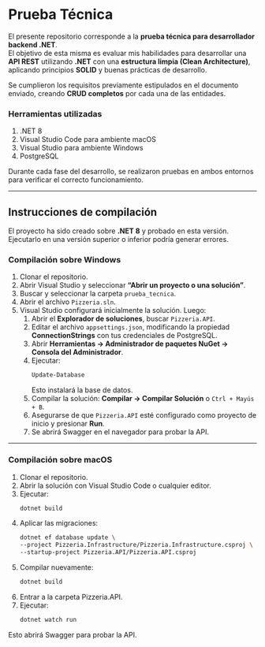 # Prueba Técnica

El presente repositorio corresponde a la **prueba técnica para desarrollador backend .NET**.  
El objetivo de esta misma es evaluar mis habilidades para desarrollar una **API REST** utilizando **.NET** con una **estructura limpia (Clean Architecture)**, aplicando principios **SOLID** y buenas prácticas de desarrollo.

Se cumplieron los requisitos previamente estipulados en el documento enviado, creando **CRUD completos** por cada una de las entidades.

### Herramientas utilizadas
1. .NET 8
2. Visual Studio Code para ambiente macOS
3. Visual Studio para ambiente Windows
4. PostgreSQL

Durante cada fase del desarrollo, se realizaron pruebas en ambos entornos para verificar el correcto funcionamiento.

---

## Instrucciones de compilación

El proyecto ha sido creado sobre **.NET 8** y probado en esta versión.  
Ejecutarlo en una versión superior o inferior podría generar errores.

### Compilación sobre Windows

1. Clonar el repositorio.
2. Abrir Visual Studio y seleccionar **“Abrir un proyecto o una solución”**.
3. Buscar y seleccionar la carpeta `prueba_tecnica`.
4. Abrir el archivo `Pizzeria.sln`.
5. Visual Studio configurará inicialmente la solución. Luego:
    1. Abrir el **Explorador de soluciones**, buscar `Pizzeria.API`.
    2. Editar el archivo `appsettings.json`, modificando la propiedad **ConnectionStrings** con tus credenciales de PostgreSQL.
    3. Abrir **Herramientas → Administrador de paquetes NuGet → Consola del Administrador**.
    4. Ejecutar:
       ```powershell
       Update-Database
       ```
       Esto instalará la base de datos.
    5. Compilar la solución: **Compilar → Compilar Solución** o `Ctrl + Mayús + B`.
    6. Asegurarse de que `Pizzeria.API` esté configurado como proyecto de inicio y presionar **Run**.
    7. Se abrirá Swagger en el navegador para probar la API.

---

### Compilación sobre macOS

1. Clonar el repositorio.
2. Abrir la solución con Visual Studio Code o cualquier editor.
3. Ejecutar:
   ```bash
   dotnet build
   ```
4. Aplicar las migraciones:
    ```bash
    dotnet ef database update \
    --project Pizzeria.Infrastructure/Pizzeria.Infrastructure.csproj \
    --startup-project Pizzeria.API/Pizzeria.API.csproj
    ```
5. Compilar nuevamente:
    ```bash
    dotnet build
    ```
6. Entrar a la carpeta Pizzeria.API.
7. Ejecutar:
    ```bash
    dotnet watch run
    ```
Esto abrirá Swagger para probar la API.